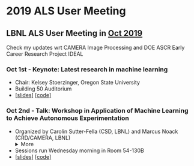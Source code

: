 # 2019 ALS User Meeting
## LBNL ALS User Meeting in [Oct 2019](https://als.lbl.gov/2019-user-meeting-workshops/)
Check my updates wrt CAMERA Image Processing and DOE ASCR Early Career Research Project IDEAL

### Oct 1st - Keynote: Latest research in machine learning
- Chair: Kelsey Stoerzinger, Oregon State University
- Building 50 Auditorium
- [[slides]](https://drive.google.com/open?id=1WI7V8-xL1H_7WIclPtta5QvlmmCK-hjW) [[code]](Ushizima_ALS_keynote.ipynb)


### Oct 2nd - Talk: Workshop in Application of Machine Learning to Achieve Autonomous Experimentation
- Organized by Carolin Sutter-Fella (CSD, LBNL) and Marcus Noack (CRD/CAMERA, LBNL)  <details><summary> More</summary>
  The rate of scientific data acquisition is increasing at an unprecedented pace, e.g., due to faster detectors and improved computations. At the same time, in situ and high-throughput experimentation has become increasingly powerful in revealing mechanisms and synthesis-structure and structure-property relationships on multiple time and lengths scales. In this regard, efficient data evaluation requires the application of automated decision-making algorithms in order to keep pace with the data acquisition. This workshop will bring together experimentalists working on material characterization, synthesis, or high-throughput experimentation and computational researchers providing machine learning/decision-making/data-mining tools for the direct application to experiments. </details>
- Sessions run Wednesday morning in Room 54-130B
- [[slides]](https://drive.google.com/open?id=1WI7V8-xL1H_7WIclPtta5QvlmmCK-hjW) [[code]](Ushizima_ALS_ML_wrksp.ipynb)
